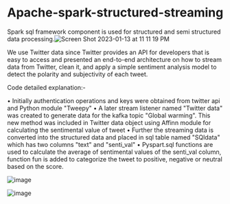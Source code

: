 # Apache-spark-structured-streaming

Spark sql framework component is used for structured and semi structured data processing.![Screen Shot 2023-01-13 at 11 11 19 PM](https://user-images.githubusercontent.com/115974245/212460634-aba1d3e9-118a-41e2-a00e-e571651d26b3.png)


We use Twitter data since Twitter provides an API for developers that is easy to access and presented an end-to-end architecture on how to stream data from Twitter, clean it, and apply a simple sentiment analysis model to detect the polarity and subjectivity of each tweet.

Code detailed explanation:-

• Initially authentication operations and keys were obtained from twitter api and Python module "Tweepy"
• A later stream listener named "Twitter data" was created to generate data for the kafka topic "Global warming". This new method was included in Twitter data object using Affinn module for calculating the sentimental value of tweet
• Further the streaming data is converted into the structured data and placed in sql table named "SQldata" which has two columns "text" and "senti_val"
• Pyspart.sql functions are used to calculate the average of sentimental values of the senti_val column, function fun is added to categorize the tweet to positive, negative or neutral based on the score.

![image](https://github.com/Sreebhargavibalijaa/Apache-spark-structured-streaming/assets/115974245/5521a177-6347-4480-a99a-6300b1046855)

![image](https://github.com/Sreebhargavibalijaa/Apache-spark-structured-streaming/assets/115974245/742ed6b9-2bc1-42eb-8c32-bc2e81c7923d)
